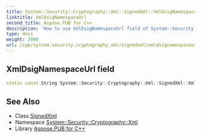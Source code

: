 ```yaml
---
title: System::Security::Cryptography::Xml::SignedXml::XmlDsigNamespaceUrl field
linktitle: XmlDsigNamespaceUrl
second_title: Aspose.PUB for C++
description: 'How to use XmlDsigNamespaceUrl field of System::Security::Cryptography::Xml::SignedXml class in C++.'
type: docs
weight: 2000
url: /cpp/system.security.cryptography.xml/signedxml/xmldsignamespaceurl/
---
```

## XmlDsigNamespaceUrl field




```cpp
static const String System::Security::Cryptography::Xml::SignedXml::XmlDsigNamespaceUrl
```

## See Also

* Class [SignedXml](../)
* Namespace [System::Security::Cryptography::Xml](../../)
* Library [Aspose.PUB for C++](../../../)
